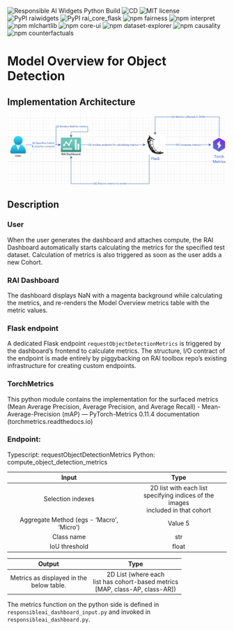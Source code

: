 ![Responsible AI Widgets Python Build](https://github.com/microsoft/responsible-ai-widgets/workflows/Responsible%20AI%20Widgets/badge.svg) ![CD](https://github.com/microsoft/responsible-ai-widgets/workflows/CD/badge.svg) ![MIT license](https://img.shields.io/badge/License-MIT-blue.svg) ![PyPI raiwidgets](https://img.shields.io/pypi/v/raiwidgets?color=blue) ![PyPI rai_core_flask](https://img.shields.io/pypi/v/rai_core_flask?color=blue) ![npm fairness](https://img.shields.io/npm/v/@responsible-ai/fairness?label=npm%20%40responsible-ai%2Ffairness) ![npm interpret](https://img.shields.io/npm/v/@responsible-ai/interpret?label=npm%20%40responsible-ai%2Finterpret) ![npm mlchartlib](https://img.shields.io/npm/v/@responsible-ai/mlchartlib?label=npm%20%40responsible-ai%2Fmlchartlib) ![npm core-ui](https://img.shields.io/npm/v/@responsible-ai/core-ui?label=npm%20%40responsible-ai%2Fcore-ui) ![npm dataset-explorer](https://img.shields.io/npm/v/@responsible-ai/dataset-explorer?label=npm%20%40responsible-ai%2Fdataset-explorer) ![npm causality](https://img.shields.io/npm/v/@responsible-ai/causality?label=npm%20%40responsible-ai%2Fcausality) ![npm counterfactuals](https://img.shields.io/npm/v/@responsible-ai/counterfactuals?label=npm%20%40responsible-ai%2Fcounterfactuals)

# Model Overview for Object Detection

## Implementation Architecture

![Model Overview - Object Detection - Architecture](./img/ModelOverview-ObjectDetection-Architecture.png)

## Description

### User

When the user generates the dashboard and attaches compute, the RAI Dashboard automatically starts calculating the metrics for the specified test dataset. Calculation of metrics is also triggered as soon as the user adds a new Cohort.

### RAI Dashboard

The dashboard displays NaN with a magenta background while calculating the metrics, and re-renders the Model Overview metrics table with the metric values.

### Flask endpoint

A dedicated Flask endpoint `requestObjectDetectionMetrics` is triggered by the dashboard’s frontend to calculate metrics. The structure, I/O contract of the endpoint is made entirely by piggybacking on RAI toolbox repo’s existing infrastructure for creating custom endpoints.

### TorchMetrics

This python module contains the implementation for the surfaced metrics (Mean Average Precision, Average Precision, and Average Recall) - Mean-Average-Precision (mAP) — PyTorch-Metrics 0.11.4 documentation (torchmetrics.readthedocs.io)

### Endpoint:

Typescript: requestObjectDetectionMetrics
Python: compute_object_detection_metrics

|                   Input                   |                                           Type                                            |
| :---------------------------------------: | :---------------------------------------------------------------------------------------: |
|             Selection indexes             | 2D list with each list <br> specifying indices of the images <br> included in that cohort |
| Aggregate Method (egs - ‘Macro’, ‘Micro’) |                                          Value 5                                          |
|                Class name                 |                                            str                                            |
|               IoU threshold               |                                           float                                           |

|                    Output                     |                                          Type                                          |
| :-------------------------------------------: | :------------------------------------------------------------------------------------: |
| Metrics as displayed in the <br> below table. | 2D List (where each <br> list has cohort-based metrics <br> [MAP, class-AP, class-AR]) |

The metrics function on the python side is defined in `responsibleai_dashboard_input.py` and invoked in `responsibleai_dashboard.py`.
